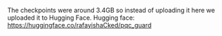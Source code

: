 The checkpoints were around 3.4GB so instead of uploading it here we uploaded it to Hugging Face.
Hugging face: https://huggingface.co/rafayishaCked/pqc_guard

